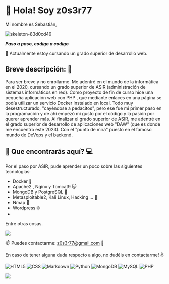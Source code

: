 # :bust_in_silhouette: Hola! Soy z0s3r77

Mi nombre es Sebastián, 

![skeleton-83d0cd49](https://user-images.githubusercontent.com/80277545/210391927-b20b5f4a-5512-4550-904b-6a188b641aec.gif)

__*Paso a paso, codigo a codigo*__

🌱 Actualmente estoy cursando un grado superior de desarrollo web.

## Breve descripción: 📖

Para ser breve y no enrollarme. Me adentré en el mundo de la informática en el 2020, cursando un grado superior de ASIR (administración de sistemas informáticos en red). Como proyecto de fin de curso hice una pequeña aplicación web con PHP , que mediante enlaces en una página se podía utilizar un servicio Docker instalado en local. Todo muy desestructurado, "cayéndose a pedacitos", pero ese fue mi primer paso en la programación y de ahí empezó mi gusto por el código y la pasión por querer aprender más. Al finalizar el grado superior de ASIR, me adentré en el grado superior de desarrollo de aplicaciones web "DAW" (que es donde me encuentro este 2023). Con el "punto de mira" puesto en el famoso mundo de DeVops y el backend.

## :mag_right: Que encontrarás aquí? :computer:

Por el paso por ASIR, pude aprender un poco sobre las siguientes tecnologías:

   - Docker :whale2:
   - Apache2 , Nginx y Tomcat9 :cat:
   - MongoDB y PostgreSQL :bookmark_tabs:
   - Metasploitable2, Kali Linux, Hacking ... :space_invader:
   - Nmap :eyes:
   - Wordpress :globe_with_meridians:
   - 

Entre otras cosas. 

![](https://www.codewars.com/users/z0s3r77/badges/small)


📫 Puedes contactarme: z0s3r77@gmail.com :email:

En caso de tener alguna duda respecto a algo, no dudéis en contactarme! :v:

![HTML5](https://img.shields.io/badge/HTML5-E34F26?style=for-the-badge&logo=html5&logoColor=white)
![CSS](https://img.shields.io/badge/CSS3-1572B6?style=for-the-badge&logo=css3&logoColor=white)
![Markdown](https://img.shields.io/badge/Markdown-00000F?style=for-the-badge&logo=markdown&logoColor=white)
![Python](https://img.shields.io/badge/Python-00000F?style=for-the-badge&logo=python&logoColor=yellow)
![MongoDB](https://img.shields.io/badge/MongoDB-00000F?style=for-the-badge&logo=mongodb&logoColor=green)
![MySQL](https://img.shields.io/badge/MySQL-00000F?style=for-the-badge&logo=mysql&logoColor=white)
![PHP](https://img.shields.io/badge/PHP-00000F?style=for-the-badge&logo=php&logoColor=white)



![](https://gpvc.arturio.dev/z0s3r77)

<!---
z0s3r77/z0s3r77 is a ✨ special ✨ repository because its `README.md` (this file) appears on your GitHub profile.
You can click the Preview link to take a look at your changes.
--->
